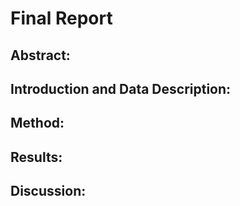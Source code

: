 # Final Report
## Abstract:

## Introduction and Data Description:

## Method:

## Results:

## Discussion:
